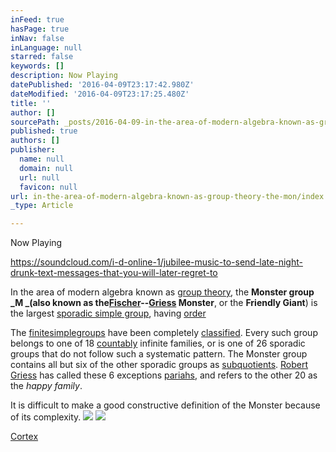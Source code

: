```yaml
---
inFeed: true
hasPage: true
inNav: false
inLanguage: null
starred: false
keywords: []
description: Now Playing
datePublished: '2016-04-09T23:17:42.980Z'
dateModified: '2016-04-09T23:17:25.480Z'
title: ''
author: []
sourcePath: _posts/2016-04-09-in-the-area-of-modern-algebra-known-as-group-theory-the-mon.md
published: true
authors: []
publisher:
  name: null
  domain: null
  url: null
  favicon: null
url: in-the-area-of-modern-algebra-known-as-group-theory-the-mon/index.html
_type: Article

---
```

Now Playing

https://soundcloud.com/i-d-online-1/jubilee-music-to-send-late-night-drunk-text-messages-that-you-will-later-regret-to

In the area of modern algebra known as [group theory][0], the **Monster group **_M _(also known as the**[Fischer][1]--[Griess][2] Monster**, or the **Friendly Giant**) is the largest [sporadic simple group][3], having [order][4]

The [finite][5][simple][6][groups][7] have been completely [classified][8]. Every such group belongs to one of 18 [countably][9] infinite families, or is one of 26 sporadic groups that do not follow such a systematic pattern. The Monster group contains all but six of the other sporadic groups as [subquotients][10]. [Robert Griess][11] has called these 6 exceptions [pariahs][12], and refers to the other 20 as the _happy family_.

It is difficult to make a good constructive definition of the Monster because of its complexity.
![](https://the-grid-user-content.s3-us-west-2.amazonaws.com/3f4db5b8-8464-468c-8c1a-015ccc6b6865.png)
![](https://the-grid-user-content.s3-us-west-2.amazonaws.com/35635a51-2389-4824-8fec-11488695ec50.png)

[Cortex][13]

[0]: https://en.wikipedia.org/wiki/Group_theory "Group theory"
[1]: https://en.wikipedia.org/wiki/Bernd_Fischer_(mathematician) "Bernd Fischer (mathematician)"
[2]: https://en.wikipedia.org/wiki/Griess "Griess"
[3]: https://en.wikipedia.org/wiki/Sporadic_simple_group "Sporadic simple group"
[4]: https://en.wikipedia.org/wiki/Order_(group_theory) "Order (group theory)"
[5]: https://en.wikipedia.org/wiki/Finite_group "Finite group"
[6]: https://en.wikipedia.org/wiki/Simple_group "Simple group"
[7]: https://en.wikipedia.org/wiki/Group_(mathematics) "Group (mathematics)"
[8]: https://en.wikipedia.org/wiki/Classification_of_finite_simple_groups "Classification of finite simple groups"
[9]: https://en.wikipedia.org/wiki/Countably "Countably"
[10]: https://en.wikipedia.org/wiki/Subquotient "Subquotient"
[11]: https://en.wikipedia.org/wiki/Robert_Griess "Robert Griess"
[12]: https://en.wikipedia.org/wiki/Pariah_group "Pariah group"
[13]: https://twitter.com/reverseocr/status/718864482475384838